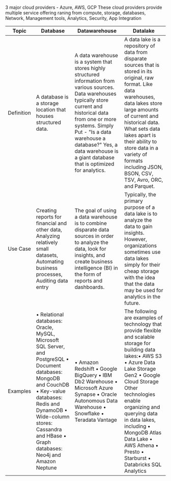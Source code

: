
3 major cloud providers - Azure, AWS, GCP
These cloud providers provide multiple service offering raning from compute, storage, databases, Network, Management tools, Analytics, Security, App Integration

| Topic | Database | Datawarehouse | Datalake|
|-------|----------|----------|--------------|
|Definition | A database is a storage location that houses structured data. | A data warehouse is a system that stores highly structured information from various sources. Data warehouses typically store current and historical data from one or more systems. Simply Put - "Is a data warehouse a database?" Yes, a data warehouse is a giant database that is optimized for analytics. | A data lake is a repository of data from disparate sources that is stored in its original, raw format. Like data warehouses, data lakes store large amounts of current and historical data. What sets data lakes apart is their ability to store data in a variety of formats including JSON, BSON, CSV, TSV, Avro, ORC, and Parquet. |
| Use Case | Creating reports for financial and other data, Analyzing relatively small datasets, Automating business processes, Auditing data entry | The goal of using a data warehouse is to combine disparate data sources in order to analyze the data, look for insights, and create business intelligence (BI) in the form of reports and dashboards. | Typically, the primary purpose of a data lake is to analyze the data to gain insights. However, organizations sometimes use data lakes simply for their cheap storage with the idea that the data may be used for analytics in the future. |
| Examples | •	Relational databases: Oracle, MySQL, Microsoft SQL Server, and PostgreSQL •	Document databases: MongoDB and CouchDB •	Key-value databases: Redis and DynamoDB •	Wide-column stores: Cassandra and HBase •	Graph databases: Neo4j and Amazon Neptune | •	Amazon Redshift •	Google BigQuery •	IBM Db2 Warehouse •	Microsoft Azure Synapse •	Oracle Autonomous Data Warehouse •	Snowflake •	Teradata Vantage | The following are examples of technology that provide flexible and scalable storage for building data lakes:•	AWS S3 •	Azure Data Lake Storage Gen2 •	Google Cloud Storage Other technologies enable organizing and querying data in data lakes, including •	MongoDB Atlas Data Lake •	AWS Athena •	Presto •	Starburst •	Databricks SQL Analytics | 







